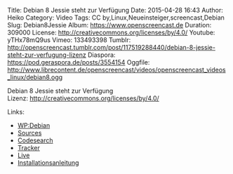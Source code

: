 Title: Debian 8 Jessie steht zur Verfügung
Date: 2015-04-28 16:43
Author: Heiko
Category: Video
Tags: CC by,Linux,Neueinsteiger,screencast,Debian
Slug: Debian8Jessie
Album: https://www.openscreencast.de
Duration: 309000
License: http://creativecommons.org/licenses/by/4.0/
Youtube: yTHx78mQ9us
Vimeo: 133493398
Tumblr: http://openscreencast.tumblr.com/post/117519288440/debian-8-jessie-steht-zur-verfugung-lizenz
Diaspora: https://pod.geraspora.de/posts/3554154
Oggfile: http://www.librecontent.de/openscreencast/videos/openscreencast_videos_linux/debian8.ogg

Debian 8 Jessie steht zur Verfügung  
Lizenz: <http://creativecommons.org/licenses/by/4.0/>

Links:

  * [WP:Debian](http://de.wikipedia.org/wiki/Debian "Link zu wikipedia.org")
  * [Sources](https://sources.debian.net/ "Link zu debian.net")
  * [Codesearch](https://codesearch.debian.net/ "Link zu debian.net")
  * [Tracker](https://tracker.debian.org/ "Link zu debian.org")
  * [Live](http://live.debian.net/ "Link zu debian.net")
  * [Installationsanleitung](https://www.debian.org/releases/jessie/installmanual "Link zu debian.org")

